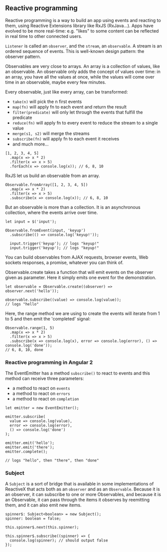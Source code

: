 ## Reactive programming

Reactive programming is a way to build an app using events and reacting to them, using Reactive Extensions﻿ library like RxJS (RxJava...). Apps have evolved to be more real-time: e.g. "likes" to some content can be reflected in real time to other connected users.

`Listener` is called an `observer`﻿, and the `stream`, an `observable`﻿. A stream is an ordered sequence of events. This is well-known design pattern: the observer﻿ pattern.

Observables are very close to arrays. An array is a collection of values, like an observable. An observable only adds the concept of values over time: in an array, you have all the values at once, while the values will come over time in an observable, maybe every few minutes.

Every observable, just like every array, can be transformed:

- `take(n)`﻿ will pick the n first events
- `map(fn)`﻿ will apply fn﻿ to each event and return the result
- `filter(predicate)`﻿ will only let through the events that fulfill the predicate
- `reduce(fn)`﻿ will apply fn﻿ to every event to reduce the stream to a single value
- `merge(s1, s2)`﻿ will merge the streams
- `subscribe(fn)`﻿ will apply fn﻿ to each event it receives
- and much more...

```
[1, 2, 3, 4, 5]
  .map(x => x * 2)
  .filter(x => x > 5)
  .forEach(x => console.log(x)); // 6, 8, 10
```

RxJS let us build an observable from an array.

```
Observable.fromArray([1, 2, 3, 4, 5])
  .map(x => x * 2)
  .filter(x => x > 5)
  .subscribe(x => console.log(x)); // 6, 8, 10
```

But an observable is more than a collection. It is an asynchronous collection, where the events arrive over time.

```
let input = $('input');

Observable.fromEvent(input, 'keyup')
  .subscribe(() => console.log('keyup!'));

  input.trigger('keyup'); // logs "keyup!"
  input.trigger('keyup'); // logs "keyup!"
```

You can build observables from AJAX requests, browser events, Web sockets responses, a promise, whatever you can think of.

Observable.create﻿ takes a function that will emit events on the observer﻿ given as parameter. Here it simply emits one event for the demonstration.

```
let observable = Observable.create((observer) => observer.next('hello'));

observable.subscribe((value) => console.log(value));
// logs "hello"
```

Here, the range﻿ method we are using to create the events will iterate from 1 to 5 and then emit the 'completed' signal:

```
Observable.range(1, 5)
  .map(x => x * 2)
  .filter(x => x > 5)
  .subscribe(x => console.log(x), error => console.log(error), () => console.log('done'));
// 6, 8, 10, done
```

### Reactive programming in Angular 2

The EventEmitter﻿ has a method `subscribe()`﻿ to react to events and this method can receive three parameters:

- a method to react on `events`
- a method to react on `errors`
- a method to react on `completion`

```
let emitter = new EventEmitter();

emitter.subscribe(
  value => console.log(value),
  error => console.log(error),
  () => console.log('done')
);

emitter.emit('hello');
emitter.emit('there');
emitter.complete();

// logs "hello", then "there", then "done"
```

### Subject

A `Subject` is a sort of bridge that is available in some implementations of ReactiveX that acts both as an `observer` and as an `Observable`. Because it is an observer, it can subscribe to one or more Observables, and because it is an Observable, it can pass through the items it observes by reemitting them, and it can also emit new items.

```
spinner$: Subject<boolean> = new Subject();
spinner: boolean = false;

this.spinner$.next(this.spinner);

this.spinner$.subscribe((spinner) => {
  console.log(spinner); // should output false
});
```
